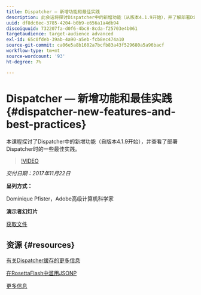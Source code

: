 ```yaml
---
title: Dispatcher — 新增功能和最佳实践
description: 此会话将探讨Dispatcher中的新增功能（从版本4.1.9开始），并了解部署Dispatcher时的一些最佳实践。
uuid: df8dc6ec-3785-4204-b0b9-e656a1a4db94
discoiquuid: 732207fa-d0f6-4bc8-8cda-f25703e4b061
targetaudience: target-audience advanced
exl-id: 65c0fdeb-39ab-4a90-a5eb-fcb8ec474a10
source-git-commit: ca06e5a8b1602a7bcfb83a43f529680a5a96bacf
workflow-type: tm+mt
source-wordcount: '93'
ht-degree: 7%

---
```


# Dispatcher — 新增功能和最佳实践{#dispatcher-new-features-and-best-practices}

本课程探讨了Dispatcher中的新增功能（自版本4.1.9开始），并查看了部署Dispatcher时的一些最佳实践。

>[!VIDEO](https://video.tv.adobe.com/v/20842/?quality=9)

*交付日期：2017年11月22日*

**呈列方式：**

Dominique Pfister，Adobe高级计算机科学家

**演示者幻灯片**

[获取文件](assets/dispatcher-aemgemsnov2017.pdf)

## 资源 {#resources}

[有关Dispatcher缓存的更多信息](https://github.com/cqsupport/webinar-dispatchercache)

[在RosettaFlash中滥用JSONP](https://miki.it/blog/2014/7/8/abusing-jsonp-with-rosetta-flash/)

[更多信息](https://adobe-consulting-services.github.io/acs-aem-commons/features/dispatcher-ttl/index.html)

<!--
[Get back to the Overview](https://helpx.adobe.com/experience-manager/kt/eseminars/gems/aem-index.html)
-->
